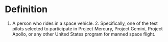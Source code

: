 # Definition

1.  A person who rides in a space vehicle. 2. Specifically, one of the
    test pilots selected to participate in Project Mercury, Project
    Gemini, Project Apollo, or any other United States program for
    manned space flight.
